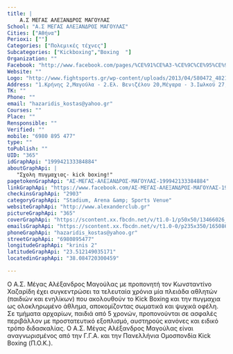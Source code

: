 ```yaml
---
title: |
    Α.Σ ΜΕΓΑΣ ΑΛΕΞΑΝΔΡΟΣ ΜΑΓΟΥΛΑΣ
School: "Α.Σ ΜΕΓΑΣ ΑΛΕΞΑΝΔΡΟΣ ΜΑΓΟΥΛΑΣ"
Cities: ["Αθήνα"]
Perioxi: [""]
Categories: ["Πολεμικές τέχνες"]
Subcategories: ["Kickboxing","Boxing  "]
Organization: ""
Facebook: "http://www.facebook.com/pages/%CE%91%CE%A3-%CE%9C%CE%95%CE%93%CE%91%CE%A3-%CE%91%CE%9B%CE%95%CE%9E%CE%91%CE%9D%CE%94%CE%A1%CE%9F%CE%A3-%CE%9C%CE%91%CE%93%CE%9F%CE%A5%CE%9B%CE%91%CE%A3/199942133384884"
Website: ""
Logo: "http://www.fightsports.gr/wp-content/uploads/2013/04/580472_482153458497082_2042943741_n.jpg"
Address: "1.Κρήνης 2,Μαγούλα - 2.Ελ. Βενιζέλου 20,Μέγαρα - 3.Ιωλκού 27,Καματερό"
TK: ""
Phone: ""
email: "hazaridis_kostas@yahoo.gr"
Courses: ""
Place: ""
Rensponsible: ""
Verified: ""
mobile: "6980 895 477"
type: ""
toPublish: ""
UID: "365"
idGraphApi: "199942133384884"
aboutGraphApi: | 
   "Σχολη πυγμαχιας- kick boxing!"
pagetokenGraphApi: "ΑΣ-ΜΕΓΑΣ-ΑΛΕΞΑΝΔΡΟΣ-ΜΑΓΟΥΛΑΣ-199942133384884"
linkGraphApi: "https://www.facebook.com/ΑΣ-ΜΕΓΑΣ-ΑΛΕΞΑΝΔΡΟΣ-ΜΑΓΟΥΛΑΣ-199942133384884/"
checkinsGraphApi: "2903"
categoryGraphApi: "Stadium, Arena &amp; Sports Venue"
websiteGraphApi: "http://www.alexanderclub.gr"
pictureGraphApi: "365"
coverGraphApi: "https://scontent.xx.fbcdn.net/v/t1.0-1/p50x50/13466026_1112039948841760_8407432020504914152_n.jpg?oh=e528cbd1ddb6a024c1af59a929d79099&amp;oe=5B047DAF"
emailsGraphApi: "https://scontent.xx.fbcdn.net/v/t1.0-0/p235x350/16508655_1334038499975236_7581455456404919086_n.jpg?oh=cae5f9ba29202ee6af03dc1cf9d8f0f1&amp;oe=5B064959"
phoneGraphApi: "hazaridis_kostas@yahoo.gr"
streetGraphApi: "6980895477"
longitudeGraphApi: "krinis 2"
latitudeGraphApi: "23.512149035171"
locatedinGraphApi: "38.084720300459"

---
```


Ο Α.Σ. Μέγας Αλέξανδρος Μαγούλας με προπονητή τον Κωνσταντίνο Χαζαρίδη έχει συγκεντρώσει τα τελευταία χρόνια μία πλειάδα αθλητών (παιδιών και ενηλίκων) που ακολουθούν το Kick Boxing και την πυγμαχια ως ολοκληρωμένο άθλημα, αποκομίζοντας σωματικά και ψυχικά οφέλη. Σε τμήματα αρχαρίων, παιδιά από 5 χρονών, προπονούνται σε ασφαλές περιβάλλον με προστατευτικό εξοπλισμό, αυστηρούς κανόνες και ειδικό τρόπο διδασκαλίας. Ο Α.Σ. Μέγας Αλέξανδρος Μαγούλας είναι αναγνωρισμένος από την Γ.Γ.Α. και την Πανελλήνια Ομοσπονδία Kick Boxing (Π.Ο.Κ.).

